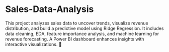 # Sales-Data-Analysis
This project analyzes sales data to uncover trends, visualize revenue distribution, and build a predictive model using Ridge Regression. It includes data cleaning, EDA, feature importance analysis, and machine learning for revenue forecasting. A Power BI dashboard enhances insights with interactive visualizations. 🚀
